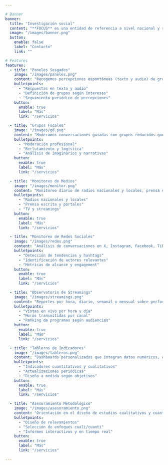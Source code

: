 ```yaml
---

# Banner
banner:
  title: "Investigación social"
  content: "**FOCUS** es una entidad de referencia a nivel nacional y regional en la generación de información en base a datos, que contribuye a la producción de conocimiento, la elaboración teórica, el diseño de estrategias y el desarrollo de acciones, en base a metodologías de inmersión en la sociedad y la cultura y su comprensión como fenómenos singulares enmarcados en fenómenos globales."
  image: "/images/banner.png"
  button:
    enable: false
    label: "Contacto"
    link: ""

# Features
features:
  - title: "Paneles Sesgados"
    image: "/images/paneles.png"
    content: "Recogemos percepciones espontáneas (texto y audio) de grupos poblacionales específicos en tiempo real a través de WhatsApp, permitiendo un análisis dinámico de argumentos y opiniones a lo largo del tiempo."
    bulletpoints:
      - "Respuestas en texto y audio"
      - "Definición de grupos según intereses"
      - "Seguimiento periódico de percepciones"
    button:
      enable: true
      label: "Más"
      link: "/servicios"

  - title: "Grupos Focales"
    image: "/images/gd.png"
    content: "Moderamos conversaciones guiadas con grupos reducidos que comparten características clave, revelando tensiones, matices y narrativas en torno a iniciativas, productos o políticas."
    bulletpoints:
      - "Moderación profesional"
      - "Reclutamiento y logística"
      - "Análisis de imaginarios y narrativas"
    button:
      enable: true
      label: "Más"
      link: "/servicios"

  - title: "Monitoreo de Medios"
    image: "/images/monitor.png"
    content: "Monitoreo diario de radios nacionales y locales, prensa digital y noticieros de TV, con transcripción automática y minería de texto para identificar tendencias, actores clave y marcos narrativos."
    bulletpoints:
      - "Radios nacionales y locales"
      - "Prensa escrita y portales"
      - "TV y streamings"
    button:
      enable: true
      label: "Más"
      link: "/servicios"

  - title: "Monitoreo de Redes Sociales"
    image: "/images/redes.png"
    content: "Análisis de conversaciones en X, Instagram, Facebook, TikTok y YouTube mediante APIs y scraping, combinando métricas cuantitativas (alcance, engagement) y cualitativas (tono, polarización) para una visión completa."
    bulletpoints:
      - "Detección de tendencias y hashtags"
      - "Identificación de actores relevantes"
      - "Métricas de alcance y engagement"
    button:
      enable: true
      label: "Más"
      link: "/servicios"

  - title: "Observatorio de Streamings"
    image: "/images/streamings.png"
    content: "Reportes por hora, diario, semanal o mensual sobre performance de canales de YouTube en vivo en Uruguay, con métricas personalizables para comparar rendimientos y posicionamiento."
    bulletpoints:
      - "Vistas en vivo por hora y día"
      - "Horas transmitidas por canal"
      - "Ranking de programas según audiencias"
    button:
      enable: true
      label: "Más"
      link: "/servicios"

  - title: "Tableros de Indicadores"
    image: "/images/tableros.png"
    content: "Dashboards personalizados que integran datos numéricos, espaciales y textuales, ofreciendo visualizaciones claras y actualizadas para la toma de decisiones y difusión a públicos internos o externos."
    bulletpoints:
      - "Indicadores cuantitativos y cualitativos"
      - "Actualizaciones periódicas"
      - "Diseño a medida según objetivos"
    button:
      enable: true
      label: "Más"
      link: "/servicios"

  - title: "Asesoramiento Metodológico"
    image: "/images/asesoramiento.png"
    content: "Orientación en el diseño de estudios cualitativos y cuantitativos, adaptando métodos y estrategias de recolección para garantizar resultados precisos y relevantes."
    bulletpoints:
      - "Diseño de relevamientos"
      - "Selección de enfoques cuali/cuanti"
      - "Informes interactivos y en tiempo real"
    button:
      enable: true
      label: "Más"
      link: "/servicios"

---
```

